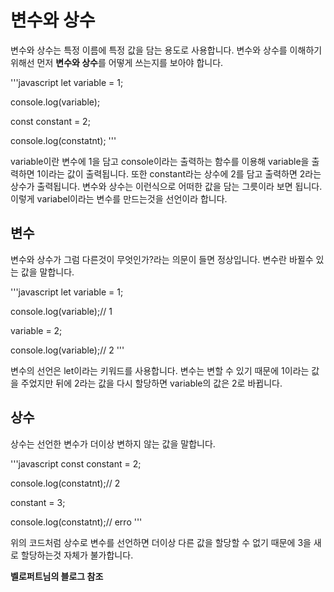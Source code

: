 # 변수와 상수

변수와 상수는 특정 이름에 특정 값을 담는 용도로 사용합니다. 변수와 상수를 이해하기 위해선 먼저 **변수와 상수**를 어떻게 쓰는지를 보아야 합니다.

'''javascript
let variable = 1;

console.log(variable);

const constant = 2;

console.log(constatnt);
'''

variable이란 변수에 1을 담고 console이라는 출력하는 함수를 이용해 variable을 출력하면 1이라는 값이 출력됩니다. 또한 constant라는 상수에 2를 담고 출력하면 2라는 상수가 출력됩니다.
변수와 상수는 이런식으로 어떠한 값을 담는 그릇이라 보면 됩니다. 이렇게 variabel이라는 변수를 만드는것을 선언이라 합니다.


## 변수

변수와 상수가 그럼 다른것이 무엇인가?라는 의문이 들면 정상입니다. 변수란 바뀔수 있는 값을 말합니다. 

'''javascript
let variable = 1;

console.log(variable);// 1

variable = 2;

console.log(variable);// 2
'''

변수의 선언은 let이라는 키워드를 사용합니다. 변수는 변할 수 있기 때문에 1이라는 값을 주었지만 뒤에 2라는 값을 다시 할당하면 variable의 값은 2로 바뀝니다.

## 상수

상수는 선언한 변수가 더이상 변하지 않는 값을 말합니다. 

'''javascript
const constant = 2;

console.log(constatnt);// 2

constant = 3;

console.log(constatnt);// erro
'''

위의 코드처럼 상수로 변수를 선언하면 더이상 다른 값을 할당할 수 없기 때문에 3을 새로 할당하는것 자체가 불가합니다.

**벨로퍼트님의 블로그 참조**
  
